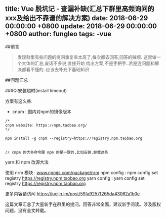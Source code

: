 title: Vue 脱坑记 - 查漏补缺(汇总下群里高频询问的xxx及给出不靠谱的解决方案)
date: 2018-06-29 00:00:00 +0800
update: 2018-06-29 00:00:00 +0800
author: fungleo
tags:
    -vue
---

##前言
>发现群里有些问题的提问重复率太高了,每次都去回答,回答的贼烦.
这里做一个大体的汇总,废话不多说,直接开始
给出方案,不是手把手..若是连问题和解决都看不懂的..应该去补充下基础知识

##问题汇总

###Q:安装超时(install timeout)

方案有这么些:

- cnpm : 国内对npm的镜像版本
```
/*
cnpm website: https://npm.taobao.org/
*/

npm install -g cnpm --registry=https://registry.npm.taobao.org


// cnpm 的大多命令跟 npm 的是一致的,比如安装,卸载这些
```
yarn 和 npm 改源大法

使用 nrm 模块 : www.npmjs.com/package/nrm
npm config : npm config set registry https://registry.npm.taobao.org
yarn config : yarn config set registry https://registry.npm.taobao.org

更多内容请访问 https://juejin.im/post/59fa9257f265da43062a1b0e

这篇文章汇总了大量新手在群里的提问，回答非常全面，建议新手阅读。涉及版权问题，没有全文转载。